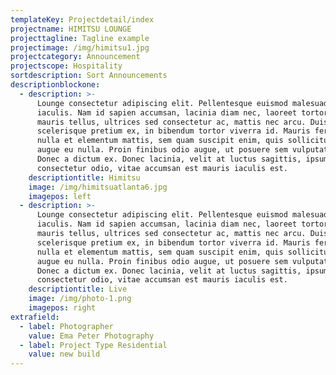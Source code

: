 ```yaml
---
templateKey: Projectdetail/index
projectname: HIMITSU LOUNGE
projecttagline: Tagline example
projectimage: /img/himitsu1.jpg
projectcategory: Announcement
projectscope: Hospitality
sortdescription: Sort Announcements
descriptionblockone:
  - description: >-
      Lounge consectetur adipiscing elit. Pellentesque euismod malesuada
      iaculis. Nam id sapien accumsan, lacinia diam nec, laoreet tortor. Proin
      mauris tellus, ultrices sed consectetur ac, mattis nec arcu. Duis
      scelerisque pretium ex, in bibendum tortor viverra id. Mauris fermentum,
      nulla et elementum mattis, sem quam suscipit enim, quis sollicitudin enim
      augue eu nulla. Proin finibus odio augue, ut posuere sem vulputate a.
      Donec a dictum ex. Donec lacinia, velit at luctus sagittis, ipsum magna
      consectetur odio, vitae accumsan est mauris iaculis est.
    descriptiontitle: Himitsu
    image: /img/himitsuatlanta6.jpg
    imagepos: left
  - description: >-
      Lounge consectetur adipiscing elit. Pellentesque euismod malesuada
      iaculis. Nam id sapien accumsan, lacinia diam nec, laoreet tortor. Proin
      mauris tellus, ultrices sed consectetur ac, mattis nec arcu. Duis
      scelerisque pretium ex, in bibendum tortor viverra id. Mauris fermentum,
      nulla et elementum mattis, sem quam suscipit enim, quis sollicitudin enim
      augue eu nulla. Proin finibus odio augue, ut posuere sem vulputate a.
      Donec a dictum ex. Donec lacinia, velit at luctus sagittis, ipsum magna
      consectetur odio, vitae accumsan est mauris iaculis est.
    descriptiontitle: Live
    image: /img/photo-1.png
    imagepos: right
extrafield:
  - label: Photographer
    value: Ema Peter Photography
  - label: Project Type Residential
    value: new build
---
```


